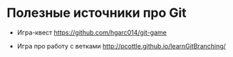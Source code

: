 # Полезные источники про Git

* Игра-квест https://github.com/hgarc014/git-game

* Игра про работу с ветками http://pcottle.github.io/learnGitBranching/
